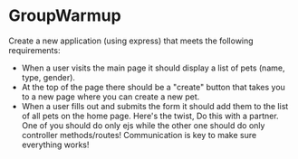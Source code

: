 # GroupWarmup
Create a new application (using express) that meets the following requirements:

- When a user visits the main page it should display a list of pets (name, type, gender).
- At the top of the page there should be a "create" button that takes you to a new page where you can create a new pet.
- When a user fills out and submits the form it should add them to the list of all pets on the home page. Here's the twist, Do this with a partner. One of you should do only ejs while the other one should do only controller methods/routes! Communication is key to make sure everything works!
